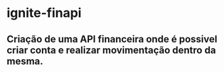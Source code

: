 # ignite-finapi

## Criação de uma API financeira onde é possivel criar conta e realizar movimentação dentro da mesma.
